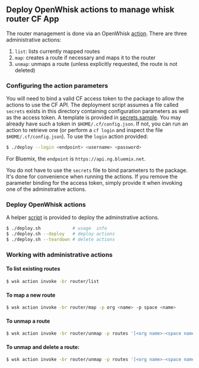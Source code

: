 ## Deploy OpenWhisk actions to manage whisk router CF App

The router management is done via an OpenWhisk [action](router.js). There are three administrative actions:

1. `list`: lists currently mapped routes
2. `map`: creates a route if necessary and maps it to the router
3. `unmap`: unmaps a route (unless explicitly requested, the route is not deleted)

### Configuring the action parameters

You will need to bind a valid CF access token to the package to allow the actions to use the CF API. The deployment script assumes a file called `secrets` exists in this directory containing configuration parameters as well as the access token. A template is provided in [secrets.sample](secrets.sample). You may already have such a token in `$HOME/.cf/config.json`. If not, you can
run an action to retrieve one (or perform a `cf login` and inspect the file `$HOME/.cf/config.json`). To use the `login` action provided:
```bash
$ ./deploy --login <endpoint> <username> <password>
```

For Bluemix, the `endpoint` is `https://api.ng.bluemix.net`.

You do not have to use the `secrets` file to bind parameters to the package. It's done for convenience when running the actions. If you remove the parameter binding for the access token, simply provide it when invoking one of the adminstrative actions.

### Deploy OpenWhisk actions

A helper [script](deploy.sh) is provided to deploy the adminstrative actions.

```bash
$ ./deploy.sh            # usage  info
$ ./deploy.sh --deploy   # deploy actions
$ ./deploy.sh --teardown # delete actions
```

### Working with administrative actions

#### To list existing routes
```bash
$ wsk action invoke -br router/list
```

#### To map a new route
```bash
$ wsk action invoke -br router/map -p org <name> -p space <name>
```

#### To unmap a route
```bash
$ wsk action invoke -br router/unmap -p routes '[<org name>-<space name>]'
```

#### To unmap and delete a route:
```bash
$ wsk action invoke -br router/unmap -p routes '[<org name>-<space name>]' -p deleteAfterUnmap true
```
